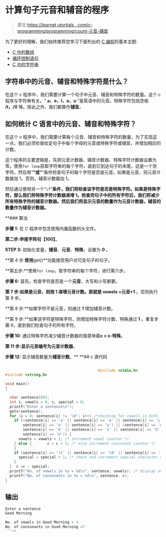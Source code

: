 # 计算句子元音和辅音的程序

> 原文:[https://learnet utortials . com/c-programming/programming/count-元音-辅音](https://learnetutorials.com/c-programming/programs/count-vowels-consonants)

为了更好的理解，我们始终推荐您学习下面列出的 [C 编程](../ "C programming")的基本主题:

*   [C 中的数组](../../c-programming/array)
*   [循环控制语句](../../c-programming/loop-control-statements)
*   [C 中的字符串](../../c-programming/strings)

## 字符串中的元音、辅音和特殊字符是什么？

在这个 c 程序中，我们需要计算一个句子中元音、辅音和特殊字符的数量。这个 c 程序与字符串有关。“ **a、e、I、o、u** ”是英语中的元音。特殊字符包括空格 **/t，/0** 等。除此之外，我们都算作**辅音**。

## 如何统计 C 语言中的元音、辅音和特殊字符？

在这个 c 程序中，我们需要计算每个元音、辅音和特殊字符的数量。为了实现这一点，我们必须检查给定句子中每个字母的元音或特殊字符或辅音，并增加相应的计数。

这个程序的主要逻辑是，先把元音计数器、辅音计数器、特殊字符计数器设置为零。使用`for loop`获取字符串的每个字符，直到它到达句子的末尾，这是一个空字符。然后用“**”或“**”条件检查句子的每个字符是否是元音。如果是元音，则元音计数器加 1。否则，辅音计数器加 1。

然后通过使用另一个“`if`”**条件，我们将检查该字符是否是特殊字符。如果是特殊字符，那么我们将特殊字符计数器递增 1。检查完句子中的所有字符后，我们将减少所有特殊字符的辅音计数器。然后我们将显示元音的数量作为元音计数器，辅音的数量作为辅音计数器。**

 **### 算法

**步骤 1:** 在 C 程序中包含使用内置函数的头文件。

**第二步:**申报字阵**句【100】**。

**STEP 3:** 初始化变量，**辅音**、**元音**、**特殊**，设置为 **0** 。

**第 4 步:**使用**get()**功能接受用户对可变句子的句子。

**第五步:**使用`for loop`，取字符串的每个字符，进行第六步。

**步骤 6:** 首先，检查字符是否是一个**元音**，大写和小写都要。

**第 7 步:**如果是元音，则按 **1** 递增元音计数。那就是 v**owels =元音+1** 。否则执行第 8 步。

**第 8 步:**如果字符不是元音，则通过 **1** 增加辅音计数。

**第 9 步:**如果该字符是特殊字符，则增加特殊字符计数，特殊通过 **1** 。重复步骤 6，直到我们检查句子的所有字符。

**步骤 10:** 通过特殊字符减少辅音计数器的值意味着**c = c-特殊**。

**第 11 步:**显示元音编号为**元音计数器**。

**步骤 12:** 显示辅音数量为**辅音计数**。**  **## c 源代码

```c

                                          #include <stdio.h>
#include <string.h>

void main()
{

  char sentence[80];
  int i, vowels = 0, c, special = 0;
  printf("Enter a sentence\n");
  gets(sentence);
  for (i = 0; sentence[i] != '\0'; i++) /*checking for vowels in both lower and upper case */ {
    if ((sentence[i] == 'a' || sentence[i] == 'e' || sentence[i] == 'i' ||
        sentence[i] == 'o' || sentence[i] == 'u') || (sentence[i] == 'A' ||
        sentence[i] == 'E' || sentence[i] == 'I' || sentence[i] == 'O' ||
        sentence[i] == 'U')) {
      vowels = vowels + 1; /* increment vowel counter */
    } else {       c = c + 1; /* else increment consonant counter */
    }
    if (sentence[i] == '\t' || sentence[i] == '\0' || sentence[i] == ' ') {
      special = special + 1; /* check and increment special character count  */
    }
  }  c =c - special;
  printf("No. of vowels in %s = %d\n", sentence, vowels); /* display output number of vowels and consonants */
  printf("No. of consonants in %s = %d\n", sentence, c);
}

```

## 输出

```c
Enter a sentence
Good Morning

No. of vowels in Good Morning = 4
No. of consonants in Good Morning =7
```**